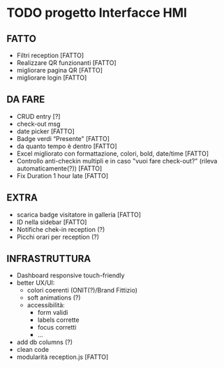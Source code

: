 # TODO progetto Interfacce HMI

## FATTO

+ Filtri reception [FATTO]
+ Realizzare QR funzionanti [FATTO]
+ migliorare pagina QR [FATTO]
+ migliorare login [FATTO]

## DA FARE

+ CRUD entry [?]
+ check-out msg
+ date picker [FATTO]
+ Badge verdi “Presente" [FATTO]
+ da quanto tempo è dentro [FATTO]
+ Excel migliorato con formattazione, colori, bold, date/time [FATTO]
+ Controllo anti-checkin multipli e in caso "vuoi fare check-out?" (rileva automaticamente(?)) [FATTO]
+ Fix Duration 1 hour late [FATTO]

## EXTRA

+ scarica badge visitatore in galleria [FATTO]
+ ID nella sidebar [FATTO]
+ Notifiche chek-in reception (?)
+ Picchi orari per reception (?)

## INFRASTRUTTURA

+ Dashboard responsive touch-friendly
+ better UX/UI:
  + colori coerenti (ONIT(?)/Brand Fittizio)
  + soft animations (?)
  + accessibilità:
	+ form validi
	+ labels corrette
	+ focus corretti
	+ ...
+ add db columns (?)
+ clean code
+ modularità reception.js [FATTO]